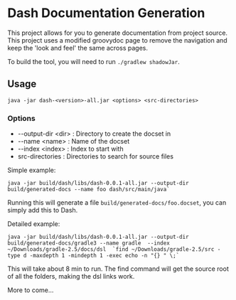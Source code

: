 # Dash Documentation Generation

This project allows for you to generate documentation from project source. This project uses a modified groovydoc page to remove the navigation and keep the 'look and feel' the same across pages.

To build the tool, you will need to run `./gradlew shadowJar`. 

## Usage

    java -jar dash-<version>-all.jar <options> <src-directories>
    
### Options

* --output-dir \<dir\>   : Directory to create the docset in
* --name \<name\>        : Name of the docset
* --index \<index\>      : Index to start with
* src-directories        : Directories to search for source files

Simple example:

    java -jar build/dash/libs/dash-0.0.1-all.jar --output-dir build/generated-docs --name foo dash/src/main/java`

Running this will generate a file `build/generated-docs/foo.docset`, you can simply add this to Dash. 

Detailed example:

    java -jar build/dash/libs/dash-0.0.1-all.jar --output-dir build/generated-docs/gradle3 --name gradle  --index ~/Downloads/gradle-2.5/docs/dsl  `find ~/Downloads/gradle-2.5/src -type d -maxdepth 1 -mindepth 1 -exec echo -n "{} " \;`

This will take about 8 min to run. The find command will get the source root of all the folders, making the dsl links work.

More to come...
